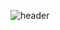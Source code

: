 ![header](https://capsule-render.vercel.app/api?type=slice&color=0:000046,100:1CB5E0&height=100&section=header&text=Hi%20Everyone!&fontSize=70&animation=fadeIn)
